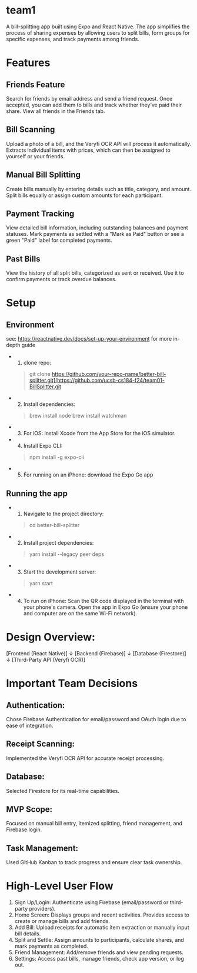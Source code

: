 # team1
A bill-splitting app built using Expo and React Native. The app simplifies the process of sharing expenses by allowing users to split bills, form groups for specific expenses, and track payments among friends.

# Features
## Friends Feature
Search for friends by email address and send a friend request. Once accepted, you can add them to bills and track whether they’ve paid their share. View all friends in the Friends tab.
## Bill Scanning
Upload a photo of a bill, and the Veryfi OCR API will process it automatically. Extracts individual items with prices, which can then be assigned to yourself or your friends.
## Manual Bill Splitting
Create bills manually by entering details such as title, category, and amount. Split bills equally or assign custom amounts for each participant.
## Payment Tracking
View detailed bill information, including outstanding balances and payment statuses. Mark payments as settled with a "Mark as Paid" button or see a green "Paid" label for completed payments.
## Past Bills
View the history of all split bills, categorized as sent or received. Use it to confirm payments or track overdue balances.

# Setup 
## Environment
see: https://reactnative.dev/docs/set-up-your-environment for more in-depth guide
* 1. clone repo:
  > git clone https://github.com/your-repo-name/better-bill-splitter.git](https://github.com/ucsb-cs184-f24/team01-BillSplitter.git
* 2. Install dependencies:
  > brew install node
  > brew install watchman
* 3. For iOS: Install Xcode from the App Store for the iOS simulator.
* 4. Install Expo CLI:
  > npm install -g expo-cli
* 5. For running on an iPhone: download the Expo Go app
## Running the app
* 1. Navigate to the project directory:
  > cd better-bill-splitter
* 2. Install project dependencies:
  > yarn install --legacy peer deps
* 3. Start the development server:
  > yarn start
* 4. To run on iPhone: Scan the QR code displayed in the terminal with your phone's camera. Open the app in Expo Go (ensure your phone and computer are on the same Wi-Fi network).

# Design Overview:
[Frontend (React Native)]
        ↓
[Backend (Firebase)]
        ↓
[Database (Firestore)]
        ↓
[Third-Party API (Veryfi OCR)]

# Important Team Decisions
## Authentication: 
Chose Firebase Authentication for email/password and OAuth login due to ease of integration.
## Receipt Scanning: 
Implemented the Veryfi OCR API for accurate receipt processing.
## Database: 
Selected Firestore for its real-time capabilities.
## MVP Scope: 
Focused on manual bill entry, itemized splitting, friend management, and Firebase login.
## Task Management: 
Used GitHub Kanban to track progress and ensure clear task ownership.

# High-Level User Flow
1. Sign Up/Login: Authenticate using Firebase (email/password or third-party providers).
2. Home Screen: Displays groups and recent activities. Provides access to create or manage bills and add friends.
3. Add Bill: Upload receipts for automatic item extraction or manually input bill details.
4. Split and Settle: Assign amounts to participants, calculate shares, and mark payments as completed.
5. Friend Management: Add/remove friends and view pending requests.
6. Settings: Access past bills, manage friends, check app version, or log out.
